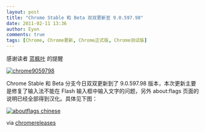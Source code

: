 ```yaml
---
layout: post
title: "Chrome Stable 和 Beta 双双更新至 9.0.597.98"
date: 2011-02-11 13:36
author: Eyon
comments: true
tags: [Chrome, Chrome更新, Chrome正式版, Chrome测试版]
---
```

感谢读者 [蓝枫叶](http://blog.163.com/zibin_5257) 的提醒

<a href="http://img.chromi.org/2011/02/chrome9059798.png">![](http://img.chromi.org/2011/02/chrome9059798.png "chrome9059798")</a>

Chrome Stable 和 Beta 分支今日双双更新到了 9.0.597.98 版本，本次更新主要是修复了输入法不能在 Flash 输入框中输入文字的问题，另外 about:flags 页面的说明已经全部得到汉化。具体见下图：

<a href="http://img.chromi.org/2011/02/aboutflags-chinese.jpg">![](http://img.chromi.org/2011/02/aboutflags-chinese.jpg "aboutflags chinese")</a>

via [chromereleases](http://googlechromereleases.blogspot.com/2011/02/stable-channel-update_10.html)
